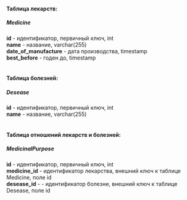 #### Таблица лекарств:
##### Medicine
**id** - идентификатор, первичный ключ, int <br />
**name** - название, varchar(255) <br />
**date_of_manufacture** - дата производства, timestamp <br />
**best_before** - годен до, timestamp <br />
 <br />
 
#### Таблица болезней:
##### Desease
**id** - идентификатор, первичный ключ, int <br />
**name** - название, varchar(255) <br />
 <br />
 
 #### Таблица отношений лекарств и болезней:
 ##### MedicinalPurpose
 **id** - идентификатор, первичный ключ, int <br />
 **medicine_id** - идентификатор лекарства, внешний ключ к таблице Medicine, поле id <br />
 **desease_id** -  - идентификатор болезни, внешний ключ к таблице Desease, поле id<br />
  <br />
